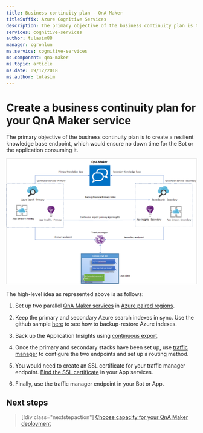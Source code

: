 ```yaml
---
title: Business continuity plan - QnA Maker
titleSuffix: Azure Cognitive Services
description: The primary objective of the business continuity plan is to create a resilient knowledge base endpoint, which would ensure no down time for the Bot or the application consuming it.
services: cognitive-services
author: tulasim88
manager: cgronlun
ms.service: cognitive-services
ms.component: qna-maker
ms.topic: article
ms.date: 09/12/2018
ms.author: tulasim
---
```


# Create a business continuity plan for your QnA Maker service

The primary objective of the business continuity plan is to create a resilient knowledge base endpoint, which would ensure no down time for the Bot or the application consuming it.

![QnA Maker bcp plan](../media/qnamaker-how-to-bcp-plan/qnamaker-bcp-plan.png)

The high-level idea as represented above is as follows:

1. Set up two parallel [QnA Maker services](../How-To/set-up-qnamaker-service-azure.md) in [Azure paired regions](https://docs.microsoft.com/azure/best-practices-availability-paired-regions).

2. Keep the primary and secondary Azure search indexes in sync. Use the github sample [here](https://github.com/pchoudhari/QnAMakerBackupRestore) to see how to backup-restore Azure indexes.

3. Back up the Application Insights using [continuous export](https://docs.microsoft.com/azure/application-insights/app-insights-export-telemetry).

4. Once the primary and secondary stacks have been set up, use [traffic manager](https://docs.microsoft.com/azure/traffic-manager/) to configure the two endpoints and set up a routing method.

5. You would need to create an SSL certificate for your traffic manager endpoint. [Bind the SSL certificate](https://docs.microsoft.com/azure/app-service/app-service-web-tutorial-custom-ssl) in your App services.

6. Finally, use the traffic manager endpoint in your Bot or App.

## Next steps

> [!div class="nextstepaction"]
> [Choose capacity for your QnA Maker deployment](../Tutorials/choosing-capacity-qnamaker-deployment.md)
